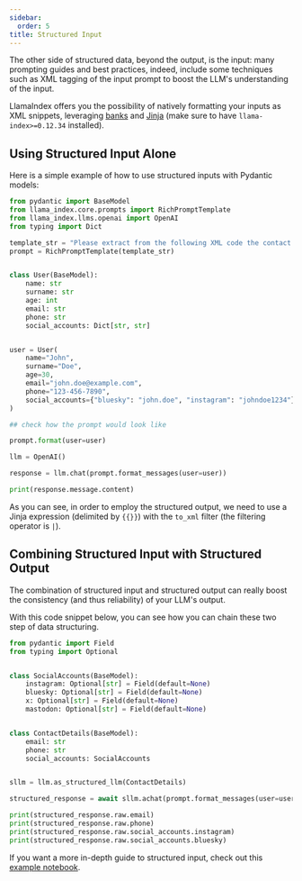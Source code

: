 ```yaml
---
sidebar:
  order: 5
title: Structured Input
---
```


The other side of structured data, beyond the output, is the input: many prompting guides and best practices, indeed, include some techniques such as XML tagging of the input prompt to boost the LLM's understanding of the input.

LlamaIndex offers you the possibility of natively formatting your inputs as XML snippets, leveraging [banks](https://masci.github.io/banks) and [Jinja](https://jinja.palletsprojects.com/en/stable/) (make sure to have `llama-index>=0.12.34` installed).

## Using Structured Input Alone

Here is a simple example of how to use structured inputs with Pydantic models:

````python
from pydantic import BaseModel
from llama_index.core.prompts import RichPromptTemplate
from llama_index.llms.openai import OpenAI
from typing import Dict

template_str = "Please extract from the following XML code the contact details of the user:\n\n```xml\n{{ user | to_xml }}\n```\n\n"
prompt = RichPromptTemplate(template_str)


class User(BaseModel):
    name: str
    surname: str
    age: int
    email: str
    phone: str
    social_accounts: Dict[str, str]


user = User(
    name="John",
    surname="Doe",
    age=30,
    email="john.doe@example.com",
    phone="123-456-7890",
    social_accounts={"bluesky": "john.doe", "instagram": "johndoe1234"},
)

## check how the prompt would look like

prompt.format(user=user)

llm = OpenAI()

response = llm.chat(prompt.format_messages(user=user))

print(response.message.content)
````

As you can see, in order to employ the structured output, we need to use a Jinja expression (delimited by `{{}}`) with the `to_xml` filter (the filtering operator is `|`).

## Combining Structured Input with Structured Output

The combination of structured input and structured output can really boost the consistency (and thus reliability) of your LLM's output.

With this code snippet below, you can see how you can chain these two step of data structuring.

```python
from pydantic import Field
from typing import Optional


class SocialAccounts(BaseModel):
    instagram: Optional[str] = Field(default=None)
    bluesky: Optional[str] = Field(default=None)
    x: Optional[str] = Field(default=None)
    mastodon: Optional[str] = Field(default=None)


class ContactDetails(BaseModel):
    email: str
    phone: str
    social_accounts: SocialAccounts


sllm = llm.as_structured_llm(ContactDetails)

structured_response = await sllm.achat(prompt.format_messages(user=user))

print(structured_response.raw.email)
print(structured_response.raw.phone)
print(structured_response.raw.social_accounts.instagram)
print(structured_response.raw.social_accounts.bluesky)
```

If you want a more in-depth guide to structured input, check out this [example notebook](https://docs.llamaindex.ai/en/latest/examples/prompts/structured_input).
